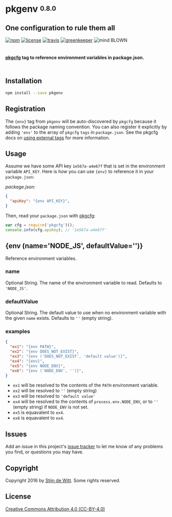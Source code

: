 # pkgenv <sup><sub>0.8.0</sub></sup>
## One configuration to rule them all

[![npm](https://img.shields.io/npm/v/pkgenv.svg?maxAge=2592000)](https://npmjs.com/package/pkgenv)
[![license](https://img.shields.io/npm/l/pkgenv.svg)](https://creativecommons.org/licenses/by/4.0/)
[![travis](https://img.shields.io/travis/Download/pkgenv.svg)](https://travis-ci.org/Download/pkgenv)
[![greenkeeper](https://img.shields.io/david/Download/pkgenv.svg?maxAge=2592000)](https://greenkeeper.io/)
![mind BLOWN](https://img.shields.io/badge/mind-BLOWN-ff69b4.svg)

<sup><sub><sup><sub>.</sub></sup></sub></sup>

**[pkgcfg](https://npmjs.com/package/pkgcfg) tag to reference environment variables in package.json.**

<sup><sub><sup><sub>.</sub></sup></sub></sup>

## Installation
```sh
npm install --save pkgenv
```

## Registration
The `{env}` tag from `pkgenv` will be auto-discovered by `pkgcfg` because it
follows the package naming convention. You can also register it explicitly by
adding `'env'` to the array of `pkgcfg` `tags` in `package.json`. See the pkgcfg
docs on [using external tags](https://www.npmjs.com/package/pkgcfg#using-external-tags)
for more information.

## Usage
Assume we have some API key `1e567a-a4e67f` that is set in the environment variable
`API_KEY`. Here is how you can use `{env}` to reference it in your `package.json`:

_package.json:_
```json
{
  "apiKey": "{env API_KEY}",
}
```

Then, read your `package.json` with [pkgcfg](https://npmjs.com/package/pkgcfg):
```js
var cfg = require('pkgcfg')();
console.info(cfg.apiKey); // '1e567a-a4e67f'
```

## {env (name='NODE_JS', defaultValue='')}
Reference environment variables.

### name
Optional String. The name of the environment variable to read. Defaults to `'NODE_JS'`.

### defaultValue
Optional String. The default value to use when no environment variable with
the given `name` exists. Defaults to `''` (empty string).

### examples
```json
{
  "ex1": "{env PATH}",
  "ex2": "{env DOES_NOT_EXIST}",
  "ex3": "{env ('DOES_NOT_EXIST', 'default value')}",
  "ex4": "{env}",
  "ex5": "{env NODE_ENV}",
  "ex6": "{env ('NODE_ENV', '')}",
}
```
* `ex1` will be resolved to the contents of the `PATH` environment variable.
* `ex2` will be resolved to `''` (empty string)
* `ex3` will be resolved to `'default value'`
* `ex4` will be resolved to the contents of `process.env.NODE_ENV`,
   or to `''` (empty string) if `NODE_ENV` is not set.
* `ex5` is equavalent to `ex4`.
* `ex6` is equavalent to `ex4`.

## Issues
Add an issue in this project's [issue tracker](https://github.com/download/pkgenv/issues)
to let me know of any problems you find, or questions you may have.

## Copyright
Copyright 2016 by [Stijn de Witt](http://StijnDeWitt.com). Some rights reserved.

## License
[Creative Commons Attribution 4.0 (CC-BY-4.0)](https://creativecommons.org/licenses/by/4.0/)
